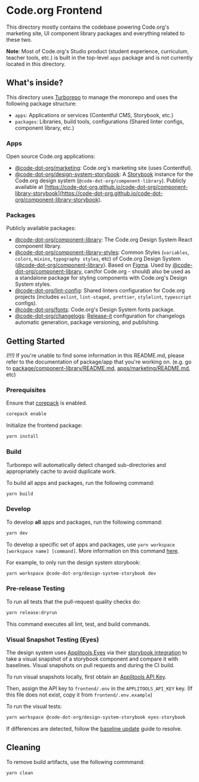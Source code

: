 # Code.org Frontend

This directory mostly contains the codebase powering Code.org's marketing site, UI component library packages and
everything related to these two.

**Note**: Most of Code.org's Studio product (student experience, curriculum, teacher tools, etc.) is built in the
top-level `apps` package and is not currently located in this directory.

## What's inside?

This directory uses [Turborepo](https://turbo.build/) to manage the monorepo and uses the following package structure:

- `apps`: Applications or services (Contentful CMS, Storybook, etc.)
- `packages`: Libraries, build tools, configurations (Shared linter configs, component library, etc.)

### Apps
 Open source Code.org applications:

- [@code-dot-org/marketing](apps/marketing): Code.org's marketing site (uses Contentful).
- [@code-dot-org/design-system-storybook](apps/design-system-storybook): A [Storybook](https://storybook.js.org/)
instance for the Code.org design system (`@code-dot-org/component-library`). Publicly available at
[https://code-dot-org.github.io/code-dot-org/component-library-storybook](https://code-dot-org.github.io/code-dot-org/component-library-storybook).

### Packages
 Publicly available packages:

- [@code-dot-org/component-library](packages/component-library): The Code.org Design System React component library.
- [@code-dot-org/component-library-styles](packages/component-library-styles): Common Styles
(`variables`, `colors`, `mixins`, `typography styles`, etc) of Code.org Design System 
([@code-dot-org/component-library](packages/component-library)). Based on [Figma](https://www.figma.com/design/NIVcvUgU3WmXpAmp9U2vVy/DSCO-Variables?node-id=2925-33951&m=dev).
Used by [@code-dot-org/component-library](packages/component-library), can(for Code.org - should) also be used as 
a standalone package for styling components with Code.org's Design System styles.
- [@code-dot-org/lint-config](packages/lint-config): Shared linters configuration for Code.org projects 
(includes `eslint`, `lint-staged,` `prettier`, `stylelint`, `typescript` configs).
- [@code-dot-org/fonts](packages/fonts): Code.org's Design System fonts package.
- [@code-dot-org/changelogs](packages/changelogs): [Release-it](https://github.com/release-it/release-it)
configuration for changelogs automatic generation, package versioning, and publishing.

## Getting Started

*(!!!)* If you're unable to find some information in this README.md, please refer to the documentation of package/app 
that you're working on. (e.g. go to [package/component-library/README.md](packages/component-library/README.md),
[apps/marketing/README.md](apps/marketing/README.md), etc)

### Prerequisites
Ensure that [corepack](https://nodejs.org/api/corepack.html) is enabled.

```bash
corepack enable
```

Initialize the frontend package:

```bash
yarn install
```

### Build

Turborepo will automatically detect changed sub-directories and appropriately cache to avoid duplicate work.

To build all apps and packages, run the following command:

```bash
yarn build
```

### Develop

To develop **all** apps and packages, run the following command:

```bash
yarn dev
```

To develop a specific set of apps and packages, use `yarn workspace [workspace name] [command]`.
More information on this command [here](https://yarnpkg.com/cli/workspace).

For example, to only run the design system storybook:

```bash
yarn workspace @code-dot-org/design-system-storybook dev
```

### Pre-release Testing

To run all tests that the pull-request quality checks do:

```bash
yarn release:dryrun
```

This command executes all lint, test, and build commands.

### Visual Snapshot Testing (Eyes)

The design system uses [Applitools Eyes](https://applitools.com/platform/eyes/) via their [storybook integration](https://applitools.com/tutorials/sdks/storybook) to take a visual snapshot of
a storybook component and
compare it with baselines. Visual snapshots on pull requests and during the CI build.

To run visual snapshots locally, first obtain an [Applitools API Key](https://applitools.com/docs/topics/overview/obtain-api-key.html).

Then, assign the API key to `frontend/.env` in the `APPLITOOLS_API_KEY` key. (If this file does not exist,
copy it from `frontend/.env.example`)

To run the visual tests:

```bash
yarn workspace @code-dot-org/design-system-storybook eyes-storybook
```

If differences are detected, follow the [baseline update](https://applitools.com/docs/topics/overview/overview-reviewing-test-results.html) guide to resolve.

## Cleaning

To remove build artifacts, use the following commmand:

```bash
yarn clean
```
